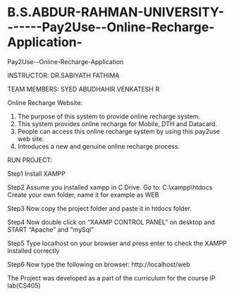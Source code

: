# B.S.ABDUR-RAHMAN-UNIVERSITY-------Pay2Use--Online-Recharge-Application-
Pay2Use--Online-Recharge-Application

INSTRUCTOR:
    DR.SABIYATH FATHIMA

TEAM MEMBERS:
    SYED ABUDHAHIR 
    VENKATESH R           

Online Recharge Website:
1. The purpose of this system to provide online recharge system.
2. This system provides online recharge for Mobile, DTH and Datacard.
3. People can access this online recharge system by using this pay2use web site.
4. Introduces a new and genuine online recharge process.

RUN PROJECT:

Step1
Install XAMPP

Step2
Assume you installed xampp in C Drive.
Go to: C:\xampp\htdocs
Create your own folder, name it for example as WEB

Step3
Now copy the project folder and paste it in htdocs folder.

Step4
Now double click on “XAAMP CONTROL PANEL” on desktop and START “Apache” and "mySql"

Step5
Type localhost on your browser and press enter to check the XAMPP installed correctly

Step6
Now type the following on browser:
http://localhost/web



 The Project was developed as a part of the curriculum for the course IP lab(CS405)
